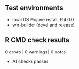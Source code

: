## Test environments
* local OS Mojave install, R 4.0.0
* win-builder (devel and release)

## R CMD check results

0 errors | 0 warnings | 0 notes

* All checks passed



